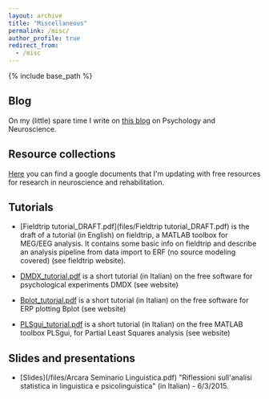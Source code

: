 ```yaml
---
layout: archive
title: "Miscellaneous"
permalink: /misc/
author_profile: true
redirect_from:
  - /misc
---
```


{% include base_path %}

## Blog
On my (little) spare time I write on [this blog](https://psyresblog.wordpress.com/) on Psychology and Neuroscience.

## Resource collections

[Here](https://docs.google.com/document/d/16wmZTziPXHgrrvO86CueplVH8PqM2-lK8WdnHmut1f0/edit#heading=h.hy9m52ve721k) you can find a google documents that I'm updating with free resources for research in neuroscience and rehabilitation.


## Tutorials

- [Fieldtrip tutorial_DRAFT.pdf](files/Fieldtrip tutorial_DRAFT.pdf) is the draft of a tutorial (in English) on fieldtrip, a MATLAB toolbox for MEG/EEG analysis. It contains some basic info	 on fieldtrip and describe an analysis pipeline from data import to ERF (no source modeling covered) (see fieldtrip website). 

- [DMDX_tutorial.pdf](/files/DMDX_tutorial.pdf) is a short tutorial (in Italian) on the free software for psychological experiments DMDX (see website)

- [Bplot_tutorial.pdf](/files/Bplot_tutorial.pdf) is a short tutorial (in Italian) on the free software for ERP plotting Bplot (see website)

- [PLSgui_tutorial.pdf](/files/PLSgui_tutorial.pdf) is a short tutorial (in Italian) on the free MATLAB toolbox PLSgui, for Partial Least Squares analysis (see website) 


## Slides and presentations
- [Slides](/files/Arcara Seminario Linguistica.pdf) "Riflessioni sull'analisi statistica in linguistica e psicolinguistica" (in Italian) - 6/3/2015.
